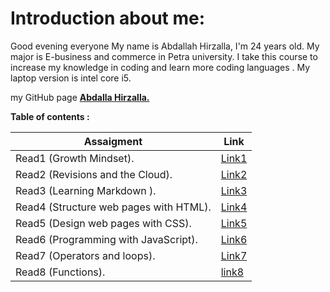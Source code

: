 # Introduction about me:
Good evening everyone
My name is Abdallah Hirzalla, I'm 24 years old.
My major is E-business and commerce in Petra university.
I take this course to increase my knowledge in coding and learn more coding languages .
My laptop version is intel core i5.

my GitHub page **[Abdalla Hirzalla.](https://github.com/Abdalla-Hirzalla)**

**Table of contents :**

Assaigment|Link
----------|-----
Read1 (Growth Mindset).  |[Link1](https://replit.com/@AbdallaHirzalla/reading-notes#read1.md)
Read2 (Revisions and the Cloud).     |[Link2](https://replit.com/@AbdallaHirzalla/reading-notes#read2.md)
Read3 (Learning Markdown ).|[Link3](https://replit.com/@AbdallaHirzalla/reading-notes#read3.md)
Read4 (Structure web pages with HTML).| [Link4](https://replit.com/@AbdallaHirzalla/reading-notes#read4.md)
Read5 (Design web pages with CSS).|[Link5](https://replit.com/@AbdallaHirzalla/reading-notes#read5.md)
Read6 (Programming with JavaScript).|[Link6](https://replit.com/@AbdallaHirzalla/reading-notes#read6.md)
Read7 (Operators and loops).|[Link7](https://replit.com/@AbdallaHirzalla/reading-notes#read7)
Read8 (Functions). | [link8](https://replit.com/@AbdallaHirzalla/reading-notes#read8.md)